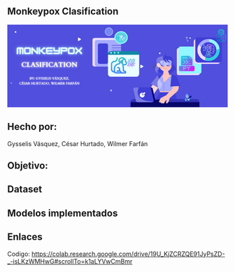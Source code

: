 ## Monkeypox Clasification
![Banner Monkeypox Clasification](https://github.com/Churtado26/Monkeypox_Clasification/blob/main/Banner%20IA.png)

## Hecho por:
Gysselis Vásquez, César Hurtado, Wilmer Farfán

## Objetivo:

## Dataset

## Modelos implementados

## Enlaces
Codigo: https://colab.research.google.com/drive/19U_KjZCRZQE91JyPsZD-_-isLKzWMHwG#scrollTo=k1aLYVwCmBmr

